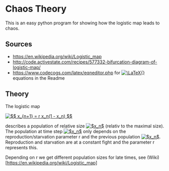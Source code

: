 <!--using this web service-->
<!--https://www.codecogs.com/latex/eqneditor.php-->
<!--to make latex equations-->
# Chaos Theory
This is an easy python program for showing how the logistic map leads to chaos.

## Sources
- https://en.wikipedia.org/wiki/Logistic_map
- http://code.activestate.com/recipes/577332-bifurcation-diagram-of-logistic-map/
- https://www.codecogs.com/latex/eqneditor.php for <a href="https://www.codecogs.com/eqnedit.php?latex=\LaTeX{}" target="_blank"><img src="https://latex.codecogs.com/gif.latex?\LaTeX{}" title="\LaTeX{}" /></a> equations in the Readme

## Theory
The logistic map

<a href="https://www.codecogs.com/eqnedit.php?latex=$$&space;x_{n&plus;1}&space;=&space;r&space;x_n(1&space;-&space;x_n)&space;$$" target="_blank"><img src="https://latex.codecogs.com/gif.latex?$$&space;x_{n&plus;1}&space;=&space;r&space;x_n(1&space;-&space;x_n)&space;$$" title="$$ x_{n+1} = r x_n(1 - x_n) $$" /></a>

describes a population of relative size <a href="https://www.codecogs.com/eqnedit.php?latex=$x_n$" target="_blank"><img src="https://latex.codecogs.com/gif.latex?$x_n$" title="$x_n$" /></a> (relativ to the maximal size). 
The population at time step <a href="https://www.codecogs.com/eqnedit.php?latex=$x_{n+1}$" target="_blank"><img src="https://latex.codecogs.com/gif.latex?$x_{n+1}$" title="$x_n$" /></a> only depends on the reproduction/starvation parameter r and the previous population <a href="https://www.codecogs.com/eqnedit.php?latex=$x_n$" target="_blank"><img src="https://latex.codecogs.com/gif.latex?$x_n$" title="$x_n$" /></a>.
Reproduction and starvation are at a constant fight and the parameter r represents this. 

Depending on r we get different population sizes for late times, see (Wiki)[https://en.wikipedia.org/wiki/Logistic_map]

